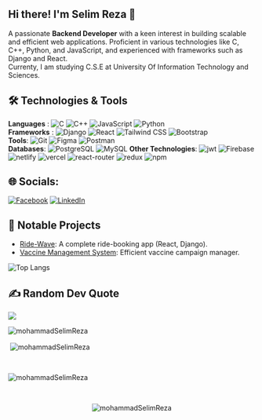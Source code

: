 ## Hi there! I'm Selim Reza 👋
A passionate **Backend Developer** with a keen interest in building scalable and efficient web applications. Proficient in various technologies like C, C++, Python, and JavaScript, and experienced with frameworks such as Django and React.<br> Currenty, I am studying C.S.E at University Of Information Technology and Sciences.




## 🛠️ Technologies & Tools

<p align="left">
  <strong>Languages</strong> :
  <img src="https://img.shields.io/badge/c-%2300599C.svg?style=flat-square&logo=c&logoColor=white" alt="C" />
  <img src="https://img.shields.io/badge/c++-%2300599C.svg?style=flat-square&logo=c%2B%2B&logoColor=white" alt="C++" />
  <img src="https://img.shields.io/badge/javascript-%23323330.svg?style=flat-square&logo=javascript&logoColor=%23F7DF1E" alt="JavaScript" />
  <img src="https://img.shields.io/badge/python-%2314354C.svg?style=flat-square&logo=python&logoColor=white" alt="Python" />
  <br>
  <strong>Frameworks</strong> :
  <img src="https://img.shields.io/badge/django-%23092E20.svg?style=flat-square&logo=django&logoColor=white" alt="Django" />
  <img src="https://img.shields.io/badge/react-%2320232a.svg?style=flat-square&logo=react&logoColor=%2361DAFB" alt="React" />
  <img src="https://img.shields.io/badge/tailwindcss-%2338B2AC.svg?style=flat-square&logo=tailwind-css&logoColor=white" alt="Tailwind CSS" />
  <img src="https://img.shields.io/badge/bootstrap-%23563D7C.svg?style=flat-square&logo=bootstrap&logoColor=white" alt="Bootstrap" />
  <br>
 <strong>Tools</strong>:
  <img src="https://img.shields.io/badge/git-%23F05032.svg?style=flat-square&logo=git&logoColor=white" alt="Git" />
  <img src="https://img.shields.io/badge/figma-%23F24E1E.svg?style=flat-square&logo=figma&logoColor=white" alt="Figma" />
  <img src="https://img.shields.io/badge/Postman-FF6C37?style=flat-square&logo=postman&logoColor=white" alt="Postman"/>
  <br>
 <strong>Databases</strong>:
  <img src="https://img.shields.io/badge/postgresql-%23336791.svg?style=flat-square&logo=postgresql&logoColor=white" alt="PostgreSQL" />
  <img src="https://img.shields.io/badge/mysql-%2300f.svg?style=flat-square&logo=mysql&logoColor=white" alt="MySQL" />
  <strong>Other Technologies</strong>:
  <img src="https://img.shields.io/badge/JWT-black?style=flat-square&logo=JSON%20web%20tokens" alt="jwt"/>
  <img src="https://img.shields.io/badge/firebase-%23039BE5.svg?style=flat-square&logo=firebase" alt="Firebase"/>
  <img src="https://img.shields.io/badge/netlify-%23000000.svg?style=flat-square&logo=netlify&logoColor=#00C7B7" alt="netlify"/>
  <img src="https://img.shields.io/badge/vercel-%23000000.svg?style=flat-square&logo=vercel&logoColor=white" alt="vercel"/>
  <img src="https://img.shields.io/badge/React_Router-CA4245?style=flat-square&logo=react-router&logoColor=white" alt="react-router"/>
  <img src="https://img.shields.io/badge/redux-%23593d88.svg?style=flat-square&logo=redux&logoColor=white" alt="redux"/>
  <img src="https://img.shields.io/badge/NPM-%23000000.svg?style=flat-square&logo=npm&logoColor=white" alt="npm"/>
</p>

## 🌐 Socials:
[![Facebook](https://img.shields.io/badge/Facebook-%231877F2.svg?logo=Facebook&logoColor=white)](https://facebook.com/https://www.facebook.com/srreza1999/) 
[![LinkedIn](https://img.shields.io/badge/LinkedIn-%230077B5.svg?logo=linkedin&logoColor=white)](https://linkedin.com/in/https://www.linkedin.com/in/selim-reza-a38a37318/) 

## 🚀 Notable Projects
- [Ride-Wave](https://github.com/mohammadSelimReza/Ride_wave_client): A complete ride-booking app (React, Django).
- [Vaccine Management System](https://github.com/mohammadSelimReza/Vaccine_Management_System): Efficient vaccine campaign manager.


![Top Langs](https://github-readme-stats.vercel.app/api/top-langs/?username=mohammadSelimReza&layout=compact)

## ✍️ Random Dev Quote
![](https://quotes-github-readme.vercel.app/api?type=horizontal&theme=radical)
<br>
<p><img align="left" src="https://github-readme-stats.vercel.app/api/top-langs?username=mohammadselimreza&show_icons=true&locale=en&layout=compact" alt="mohammadSelimReza" /></p>
<br>
<p>&nbsp;<img align="center" src="https://github-readme-stats.vercel.app/api?username=mohammadselimreza&show_icons=true&locale=en" alt="mohammadSelimReza" /></p>
<br>
<p><img align="center" src="https://github-readme-streak-stats.herokuapp.com/?user=mohammadSelimReza&" alt="mohammadSelimReza" /></p>
<br>
<p align="center"> <img src="https://komarev.com/ghpvc/?username=mohammadselimreza&label=Profile%20views&color=0e75b6&style=flat" alt="mohammadSelimReza" /> </p>
